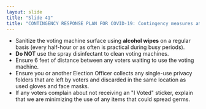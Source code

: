 ```yaml
---
layout: slide
title: "Slide 41"
title: "CONTINGENCY RESPONSE PLAN FOR COVID-19: Contingency measures at the voting machines"
---
```


- Sanitize the voting machine surface using **alcohol wipes** on a regular basis (every half-hour or as often is practical during busy periods).
- **Do NOT** use the spray disinfectant to clean voting machines.
- Ensure 6 feet of distance between any voters waiting to use the voting machine.
- Ensure you or another Election Officer collects any single-use privacy folders that are left by voters and discarded in the same location as used gloves and face masks.
- If any voters complain about not receiving an "I Voted" sticker, explain that we are minimizing the use of any items that could spread germs.
